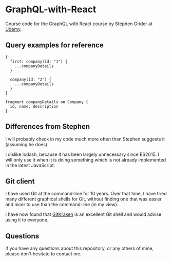# GraphQL-with-React

Course code for the GraphQL with React course by Stephen Grider at
[Udemy](https://www.udemy.com/graphql-with-react-course/).

## Query examples for reference

```
{
  first: company(id: "1") {
    ...companyDetails
  }

  company(id: "2") {
    ...companyDetails
  }
}

fragment companyDetails on Company {
  id, name, description
}
```

## Differences from Stephen

I will probably check in my code much more often than Stephen suggests it (assuming he does).

I dislike lodash, because it has been largely unnecessary since ES2015. I will only use
it when it is doing something which is not already implemented in the latest JavaScript.

## Git client

I have used Git at the command-line for 10 years. Over that time, I have tried
many different graphical shells for Git, without finding one that was easier
and nicer to use than the command-line (in my view).

I have now found that [GitKraken](https://www.gitkraken.com) is an excellent
Git shell and would advise using it to everyone.

## Questions

If you have any questions about this repository, or any others of mine, please
don't hesitate to contact me.
